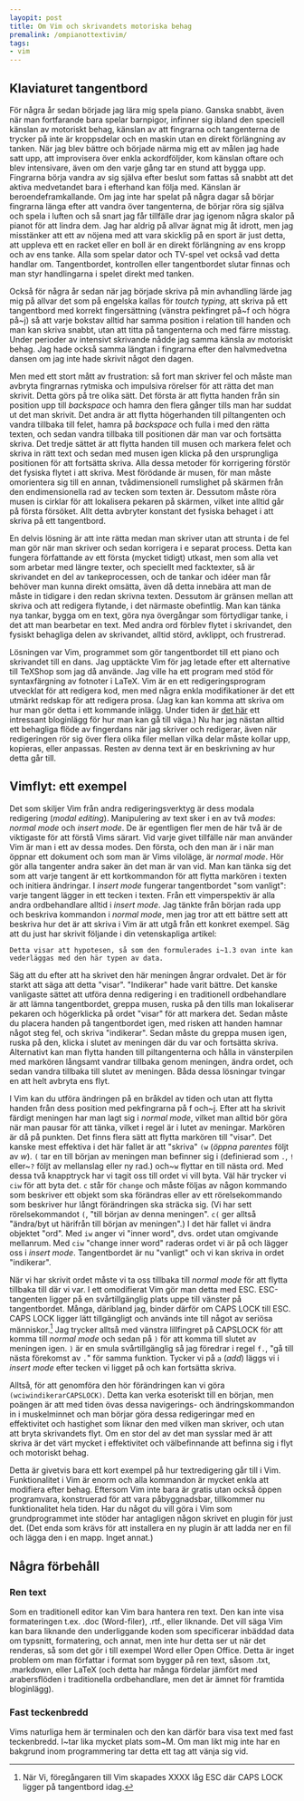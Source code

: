 ```yaml
---
layopit: post
title: Om Vim och skrivandets motoriska behag
premalink: /ompianottextivim/
tags:
- vim
---
```


## Klaviaturet tangentbord
För några år sedan började jag lära mig spela piano. Ganska snabbt, även när man fortfarande bara spelar barnpigor, infinner sig ibland den speciell känslan av motoriskt behag, känslan av att fingrarna och tangenterna de trycker på inte är kroppsdelar och en maskin utan en direkt förlängning av tanken. När jag blev bättre och började närma mig ett av målen jag hade satt upp, att improvisera över enkla ackordföljder, kom känslan oftare och blev intensivare, även om den varje gång tar en stund att bygga upp. Fingrarna börja vandra av sig själva efter beslut som fattas så snabbt att det aktiva medvetandet bara i efterhand kan följa med. Känslan är beroendeframkallande. Om jag inte har spelat på några dagar så börjar fingrarna länga efter att vandra över tangenterna, de börjar röra sig själva och spela i luften och så snart jag får tillfälle drar jag igenom några skalor på pianot för att lindra dem. Jag har aldrig på allvar ägnat mig åt idrott, men jag misstänker att ett av nöjena med att vara skicklig på en sport är just detta, att uppleva ett en racket eller en boll är en direkt förlängning av ens kropp och av ens tanke. Alla som spelar dator och TV-spel vet också vad detta handlar om. Tangentbordet, kontrollen eller tangentbordet slutar finnas och man styr handlingarna i spelet direkt med tanken.   

Också för några år sedan när jag började skriva på min avhandling lärde jag mig på allvar det som på engelska kallas för *toutch typing*, att skriva på ett tangentbord med korrekt fingersättning (vänstra pekfingret på~f och högra på~j) så att varje bokstav alltid har samma position i relation till handen och man kan skriva snabbt, utan att titta på tangenterna och med färre misstag. Under perioder av intensivt skrivande nådde jag samma känsla av motoriskt behag. Jag hade också samma längtan i fingrarna efter den halvmedvetna dansen om jag inte hade skrivit något den dagen. 

Men med ett stort mått av frustration: så fort man skriver fel och måste man avbryta fingrarnas rytmiska och impulsiva rörelser för att rätta det man skrivit. Detta görs på tre olika sätt. Det första är att flytta handen från sin position upp till *backspace* och hamra den flera gånger tills man har suddat ut det man skrivit. Det andra är att flytta högerhanden till piltangenten och vandra tillbaka till felet, hamra på *backspace* och fulla i med den rätta texten, och sedan vandra tillbaka till positionen där man var  och fortsätta skriva. Det tredje sättet är att flytta handen till musen och markera felet och skriva in rätt text och sedan med musen igen klicka på den ursprungliga positionen för att fortsätta skriva. Alla dessa metoder för korrigering förstör det fysiska flytet i att skriva. Mest förödande är musen, för man måste omorientera sig till en annan, tvådimensionell rumslighet på skärmen från den endimensionella rad av tecken som texten är. Dessutom måste röra musen is cirklar för att lokalisera pekaren på skärmen, vilket inte alltid går på första försöket. Allt detta avbryter konstant det fysiska behaget i att skriva på ett tangentbord. 

En delvis lösning är att inte rätta medan man skriver utan att strunta i de fel man gör när man skriver och sedan korrigera i e separat process. Detta kan fungera författande av ett första (mycket tidigt) utkast, men som alla vet som arbetar med längre texter, och speciellt med facktexter, så är skrivandet en del av tankeprocessen, och de tankar och idéer man får behöver man kunna direkt omsätta, även då detta innebära att man de måste in tidigare i den redan skrivna texten. Dessutom är gränsen mellan att skriva och att redigera flytande, i det närmaste obefintlig. Man kan tänka nya tankar, bygga om en text, göra nya övergångar som förtydligar tanke, i det att man bearbetar en text. Med andra ord förblev flytet i skrivandet, den fysiskt behagliga delen av skrivandet, alltid störd, avklippt, och frustrerad.

Lösningen var Vim, programmet som gör tangentbordet till ett piano och skrivandet till en dans. Jag upptäckte Vim för jag letade efter ett alternative till TeXShop som jag då använde. Jag ville ha ett program med stöd för syntaxfärgning av fotnoter i LaTeX. Vim är en ett redigeringsprogram utvecklat för att redigera kod, men med några enkla modifikationer är det ett utmärkt redskap för att redigera prosa. (Jag kan kan komma att skriva om hur man gör detta i ett kommande inlägg. Under tiden är [det här]() ett intressant bloginlägg för hur man kan gå till väga.) Nu har jag nästan alltid ett behagliga flöde av fingerdans när jag skriver och redigerar, även när redigeringen rör sig över flera olika filer mellan vilka delar måste kollar upp, kopieras, eller anpassas. Resten av denna text är en beskrivning av hur detta går till. 

## Vimflyt: ett exempel
Det som skiljer Vim från andra redigeringsverktyg är dess modala redigering (*modal editing*). Manipulering av text sker i en av två *modes*: *normal mode* och *insert mode*. De är egentligen fler men de här två är de viktigaste för att förstå Vims särart. Vid varje givet tillfälle när man använder Vim är man i ett av dessa modes. Den första, och den man är i när man öppnar ett dokument och som man är Vims viloläge, är *normal mode*. Hör gör alla tangenter andra saker än det man är van vid. Man kan tänka sig det som att varje tangent är ett kortkommandon för att flytta markören i texten och initiera ändringar. I *insert mode* fungerar tangentbordet "som vanligt": varje tangent lägger in ett tecken i texten. Från ett vimperspektiv är alla andra ordbehandlare alltid i *insert mode*. Jag tänkte från början rada upp och beskriva kommandon i *normal mode*, men jag tror att ett bättre sett att beskriva hur det är att skriva i Vim är att utgå från ett konkret exempel. Säg att du just har skrivit följande i din vetenskapliga artikel:

```
Detta visar att hypotesen, så som den formulerades i~1.3 ovan inte kan vederläggas med den här typen av data.
```

Säg att du efter att ha skrivet den här meningen ångrar ordvalet. Det är för starkt att säga att detta "visar". "Indikerar" hade varit bättre. Det kanske vanligaste sättet att utföra denna redigering i en traditionell ordbehandlare är att lämna tangentbordet, greppa musen, ruska på den tills man lokaliserar pekaren och högerklicka på ordet "visar" för att markera det. Sedan måste du placera handen på tangentbordet igen, med risken att handen hamnar något steg fel, och skriva "indikerar". Sedan måste du greppa musen igen, ruska på den, klicka i slutet av meningen där du var och fortsätta skriva. Alternativt kan man flytta handen till piltangenterna och hålla in vänsterpilen med markören långsamt vandrar tillbaka genom meningen, ändra ordet, och sedan vandra tillbaka till slutet av meningen. Båda dessa lösningar tvingar en att helt avbryta ens flyt.

I Vim kan du utföra ändringen på en bråkdel av tiden och utan att flytta handen från dess position med pekfingrarna på f och~j. Efter att ha skrivit färdigt meningen har man lagt sig i *normal mode*, vilket man alltid bör göra när man pausar för att tänka, vilket i regel är i lutet av meningar. Markören är då på punkten. Det finns flera sätt att flytta markören till "visar". Det kanske mest effektiva i det här fallet är att "skriva" `(w` (*öppna parentes* följt av *w*). `(`  tar en till början av meningen man befinner sig i (definierad som `.`, `!` eller~`?` följt av mellanslag eller ny rad.) och~`w` flyttar en till nästa ord. Med dessa två knapptryck har vi tagit oss till ordet vi vill byta. Väl här trycker vi `ciw` för att byta det. `c` står för `change` och måste följas av någon kommando som beskriver ett objekt som ska förändras eller av ett rörelsekommando som beskriver hur långt förändringen ska sträcka sig. (Vi har sett rörelsekommandot `(`, "till början av denna meningen". `c(` ger alltså "ändra/byt ut härifrån till början av meningen".) I det här fallet vi ändra objektet "ord". Med `iw` anger vi "inner word", dvs. ordet utan omgivande mellanrum. Med `ciw` "change inner word" raderas ordet vi är på och lägger oss i *insert mode*. Tangentbordet är nu "vanligt" och vi kan skriva in ordet "indikerar". 

När vi har skrivit ordet måste vi ta oss tillbaka till *normal mode* för att flytta tillbaka till där vi var. I ett omodifierat Vim gör man detta med ESC. ESC-tangenten ligger på en svårtillgänglig plats uppe till vänster på tangentbordet. Många, däribland jag, binder därför om CAPS LOCK till ESC. CAPS LOCK ligger lätt tillgängligt och används inte till något av seriösa människor.[^1] Jag trycker alltså med vänstra lillfingret på CAPSLOCK för att komma till *normal mode* och sedan på `)` för att komma till slutet av meningen igen. `)` är en smula svårtillgänglig så jag föredrar i regel `f.`, "gå till nästa förekomst av `.`" för samma funktion. Tycker vi på `a` (*add*) läggs vi i *insert mode* efter tecken vi ligget på och kan fortsätta skriva.

Alltså, för att genomföra den hör förändringen kan vi göra `(wciwindikerarCAPSLOCK)`. Detta kan verka esoteriskt till en början, men poängen är att med tiden övas dessa navigerings- och ändringskommandon in i muskelminnet och man börjar göra dessa redigeringar med en effektivitet och hastighet som liknar den med vilken man skriver, och utan att bryta skrivandets flyt. Om en stor del av det man sysslar med är att skriva är det värt mycket i effektivitet och välbefinnande att befinna sig i flyt och motoriskt behag.

Detta är givetvis bara ett kort exempel på hur textredigering går till i Vim. Funktionalitet i Vim är enorm och alla kommandon är mycket enkla att modifiera efter behag. Eftersom Vim inte bara är gratis utan också öppen programvara, konstruerad för att vara påbyggnadsbar, tillkommer nu funktionalitet hela tiden. Har du något du vill göra i Vim som grundprogrammet inte stöder har antagligen någon skrivet en plugin för just det. (Det enda som krävs för att installera en ny plugin är att ladda ner en fil och lägga den i en mapp. Inget annat.) 

## Några förbehåll
### Ren text
Som en traditionell editor kan Vim bara hantera ren text. Den kan inte visa formateringen t.ex. .doc (Word-filer), .rtf., eller liknande. Det vill säga Vim kan bara liknande den underliggande koden som specificerar inbäddad data om typsnitt, formatering, och annat, men inte hur detta ser ut när det renderas, så som det gör i till exempel Word eller Open Office. Detta är inget problem om man författar i format som bygger på ren text, såsom .txt, .markdown, eller LaTeX (och detta har många fördelar jämfört med arabersflöden i traditionella ordbehandlare, men det är ämnet för framtida bloginlägg).

### Fast teckenbredd
Vims naturliga hem är terminalen och den kan därför bara visa text med fast teckenbredd. I~tar lika mycket plats som~M. Om man likt mig inte har en bakgrund inom programmering tar detta ett tag att vänja sig vid. 


[^1]: När Vi, föregångaren till Vim skapades XXXX låg ESC där CAPS LOCK ligger på tangentbord idag.
